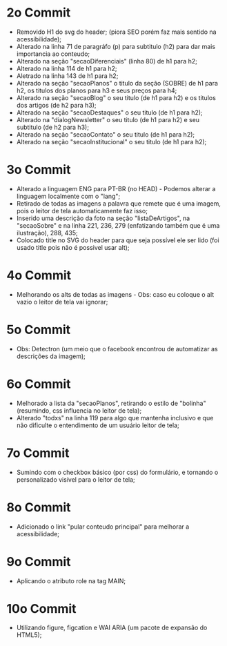 # 2o Commit

- Removido H1 do svg do header; (piora SEO porém faz mais sentido na acessibilidade);
- Alterado na linha 71 de paragráfo (p) para subtitulo (h2) para dar mais importancia ao conteudo;
- Alterado na seção "secaoDiferenciais" (linha 80) de h1 para h2;
- Alterado na linha 114 de h1 para h2;
- Aletrado na linha 143 de h1 para h2;
- Alterado na seção "secaoPlanos" o titulo da seção (SOBRE) de h1 para h2, os titulos dos planos para h3 e seus preços para h4;
- Alterado na seção "secaoBlog" o seu titulo (de h1 para h2) e os titulos dos artigos (de h2 para h3);
- Alterado na seção "secaoDestaques" o seu titulo (de h1 para h2);
- Alterado na "dialogNewsletter" o seu titulo (de h1 para h2) e seu subtitulo (de h2 para h3);
- Alterado na seção "secaoContato" o seu titulo (de h1 para h2);
- Alterado na seção "secaoInstitucional" o seu titulo (de h1 para h2);

# 3o Commit

- Alterado a linguagem ENG para PT-BR (no HEAD) - Podemos alterar a linguagem localmente com o "lang";
- Retirado de todas as imagens a palavra que remete que é uma imagem, pois o leitor de tela automaticamente faz isso;
- Inserido uma descrição da foto na seção "listaDeArtigos", na "secaoSobre" e na linha 221, 236, 279 (enfatizando também que é uma ilustração), 288, 435;
- Colocado title no SVG do header para que seja possível ele ser lido (foi usado title pois não é possivel usar alt);

# 4o Commit

- Melhorando os alts de todas as imagens - Obs: caso eu coloque o alt vazio o leitor de tela vai ignorar;

# 5o Commit

- Obs: Detectron (um meio que o facebook encontrou de automatizar as descrições da imagem);

# 6o Commit

- Melhorado a lista da "secaoPlanos", retirando o estilo de "bolinha" (resumindo, css influencia no leitor de tela);
- Alterado "todxs" na linha 119 para algo que mantenha inclusivo e que não dificulte o entendimento de um usuário leitor de tela;

# 7o Commit

 - Sumindo com o checkbox básico (por css) do formulário, e tornando o personalizado visível para o leitor de tela;

 # 8o Commit
 
 - Adicionado o link "pular conteudo principal" para melhorar a acessibilidade;

 # 9o Commit

 - Aplicando o atributo role na tag MAIN;

# 10o Commit

- Utilizando figure, figcation e WAI ARIA (um pacote de expansão do HTML5);